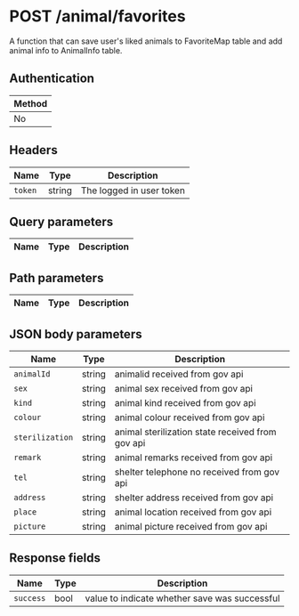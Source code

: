 # POST /animal/favorites
A function that can save user's liked animals to FavoriteMap table and add animal info to AnimalInfo table.   

## Authentication
|Method|
|-|
|No|

## Headers
|Name|Type|Description|
|-|-|-|
|`token`|string|The logged in user token|

## Query parameters

|Name|Type|Description|
|-|-|-|

## Path parameters

|Name|Type|Description|
|-|-|-|

## JSON body parameters

|Name|Type|Description|
|-|-|-|
|`animalId`|string|animalid received from gov api|
|`sex`|string|animal sex received from gov api|
|`kind`|string|animal kind received from gov api|
|`colour`|string|animal colour received from gov api|
|`sterilization`|string|animal sterilization state received from gov api|
|`remark`|string|animal remarks received from gov api|
|`tel`|string|shelter telephone no received from gov api|
|`address`|string|shelter address received from gov api|
|`place`|string|animal location received from gov api|
|`picture`|string|animal picture received from gov api|

## Response fields

|Name|Type|Description|
|-|-|-|
|`success`|bool|value to indicate whether save was successful|
